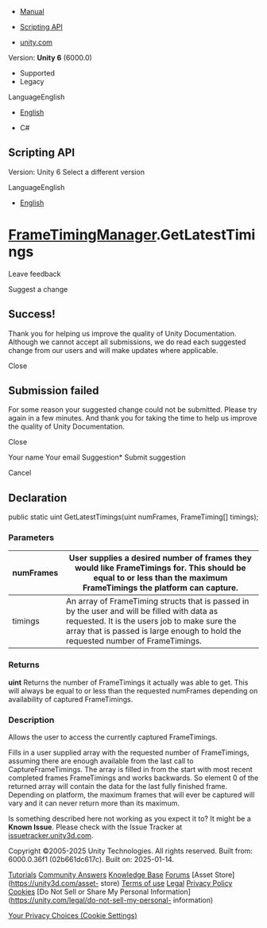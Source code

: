 [ ]()

  * [Manual](../Manual/index.html)
  * [Scripting API](../ScriptReference/index.html)

  * [unity.com](https://unity.com/)

Version: **Unity 6** (6000.0)

  * Supported
  * Legacy

LanguageEnglish

  * [English]()

  * C#

[ ](https://docs.unity3d.com)

## Scripting API

Version: Unity 6 Select a different version

LanguageEnglish

  * [English]()

#  [FrameTimingManager](FrameTimingManager.html).GetLatestTimings

Leave feedback

Suggest a change

## Success!

Thank you for helping us improve the quality of Unity Documentation. Although
we cannot accept all submissions, we do read each suggested change from our
users and will make updates where applicable.

Close

## Submission failed

For some reason your suggested change could not be submitted. Please <a>try
again</a> in a few minutes. And thank you for taking the time to help us
improve the quality of Unity Documentation.

Close

Your name Your email Suggestion* Submit suggestion

Cancel

[ ]()

## Declaration

public static uint GetLatestTimings(uint numFrames, FrameTiming[] timings);

### Parameters

numFrames | User supplies a desired number of frames they would like FrameTimings for. This should be equal to or less than the maximum FrameTimings the platform can capture.  
---|---  
timings | An array of FrameTiming structs that is passed in by the user and will be filled with data as requested. It is the users job to make sure the array that is passed is large enough to hold the requested number of FrameTimings.  
  
### Returns

**uint** Returns the number of FrameTimings it actually was able to get. This
will always be equal to or less than the requested numFrames depending on
availability of captured FrameTimings.

### Description

Allows the user to access the currently captured FrameTimings.

Fills in a user supplied array with the requested number of FrameTimings,
assuming there are enough available from the last call to CaptureFrameTimings.
The array is filled in from the start with most recent completed frames
FrameTimings and works backwards. So element 0 of the returned array will
contain the data for the last fully finished frame. Depending on platform, the
maximum frames that will ever be captured will vary and it can never return
more than its maximum.

Is something described here not working as you expect it to? It might be a
**Known Issue**. Please check with the Issue Tracker at
[issuetracker.unity3d.com](https://issuetracker.unity3d.com).

Copyright ©2005-2025 Unity Technologies. All rights reserved. Built from:
6000.0.36f1 (02b661dc617c). Built on: 2025-01-14.

[Tutorials](https://unity3d.com/learn) [Community
Answers](https://answers.unity3d.com) [Knowledge
Base](https://support.unity3d.com/hc/en-us)
[Forums](https://forum.unity3d.com) [Asset Store](https://unity3d.com/asset-
store) [Terms of use](https://docs.unity3d.com/Manual/TermsOfUse.html)
[Legal](https://unity.com/legal) [Privacy
Policy](https://unity.com/legal/privacy-policy)
[Cookies](https://unity.com/legal/cookie-policy) [Do Not Sell or Share My
Personal Information](https://unity.com/legal/do-not-sell-my-personal-
information)

[Your Privacy Choices (Cookie Settings)](javascript:void\(0\);)

